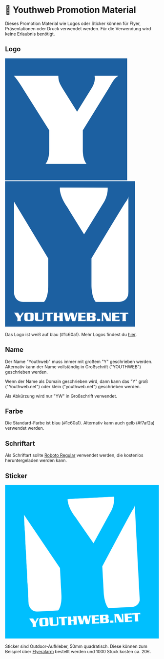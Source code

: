 # :tada: Youthweb Promotion Material

Dieses Promotion Material wie Logos oder Sticker können für Flyer, Präsentationen oder Druck verwendet werden. Für die Verwendung wird keine Erlaubnis benötigt.

## Logo

![](Logos/yw-logo_400x400_blau.png) ![](Logos/yw-logo_invert_426x477.png)

Das Logo ist weiß auf blau (#1c60a1). Mehr Logos findest du [hier](Logos).

## Name

Der Name "Youthweb" muss immer mit großem "Y" geschrieben werden. Alternativ kann der Name vollständig in Großschrift ("YOUTHWEB") geschrieben werden.

Wenn der Name als Domain geschrieben wird, dann kann das "Y" groß ("Youthweb.net") oder klein ("youthweb.net") geschrieben werden.

Als Abkürzung wird nur "YW" in Großschrift verwendet.

## Farbe

Die Standard-Farbe ist blau (#1c60a1).
Alternativ kann auch gelb (#f7af2a) verwendet werden.

## Schriftart

Als Schriftart sollte [Roboto Regular](https://fonts.google.com/specimen/Roboto) verwendet werden, die kostenlos heruntergeladen werden kann.

## Sticker

![](Sticker/Sticker_blau_invert.jpg)

Sticker sind Outdoor-Aufkleber, 50mm quadratisch. Diese können zum Beispiel über [Flyeralarm](https://www.flyeralarm.com/de/shop/configurator/index/id/34#159=592&160=594&161=615&162=585) bestellt werden und 1000 Stück kosten ca. 20€.
